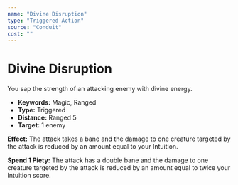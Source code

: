 ```yaml
---
name: "Divine Disruption"
type: "Triggered Action"
source: "Conduit"
cost: ""
---
```


# Divine Disruption

You sap the strength of an attacking enemy with divine energy.

- **Keywords:** Magic, Ranged
- **Type:** Triggered
- **Distance:** Ranged 5
- **Target:** 1 enemy

**Effect:** The attack takes a bane and the damage to one creature targeted by the attack is reduced by an amount equal to your Intuition.

**Spend 1 Piety:** The attack has a double bane and the damage to one creature targeted by the attack is reduced by an amount equal to twice your Intuition score.
